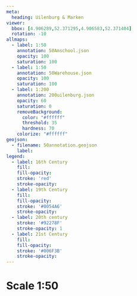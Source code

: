 ```yaml
---
meta:
  heading: Uilenburg & Marken
viewer:
  bbox: [4.906289,52.371295,4.906583,52.371404]
  rotation: -10
allmaps:
  - label: 1:50
    annotation: 50Amschool.json
    opacity: 100
    saturation: 100
  - label: 1:50
    annotation: 50Warehouse.json
    opacity: 100
    saturation: 100
  - label: 1:200
    annotation: 200uilenburg.json
    opacity: 60
    saturation: 0
    removeBackground:
      color: "#ffffff"
      threshold: 35
      hardness: 70
    colorize: "#ffffff"
geojson:
  - filename: 50annotation.geojson
    label: 
legend:
  - label: 16th Century
    fill:
    fill-opacity:
    stroke: 'red'
    stroke-opacity:
  - label: 19th Century
    fill:
    fill-opacity:
    stroke: '#0054A6'
    stroke-opacity:
  - label: 20th century
    stroke: '#92278F'
    stroke-opacity: 1
  - label: 21st Century
    fill:
    fill-opacity:
    stroke: '#006F3B'
    stroke-opacity:
---
```

# Scale 1:50
